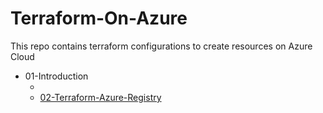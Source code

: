 # Terraform-On-Azure
This repo contains terraform configurations to create resources on Azure Cloud

* 01-Introduction
    * []()
    * [02-Terraform-Azure-Registry](https://registry.terraform.io/providers/hashicorp/azurerm/latest)

